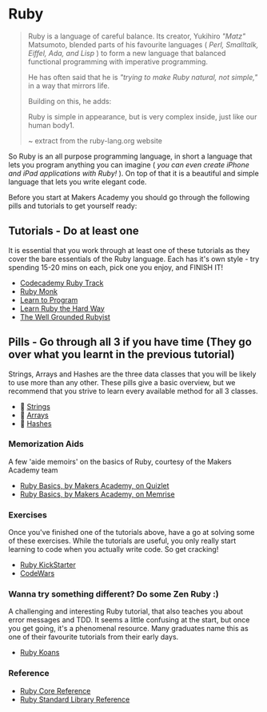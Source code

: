 # Ruby

> Ruby is a language of careful balance. Its creator, Yukihiro _"Matz"_ Matsumoto, blended parts of his favourite languages ( _Perl, Smalltalk, Eiffel, Ada, and Lisp_ ) to form a new language that balanced functional programming with imperative programming.
>
> He has often said that he is _"trying to make Ruby natural, not simple,"_ in a way that mirrors life.
>
> Building on this, he adds:
>
> Ruby is simple in appearance, but is very complex inside, just like our human body1.
>
> ~ extract from the ruby-lang.org website

So Ruby is an all purpose programming language, in short a language that lets you program anything you can imagine ( _you can even create iPhone and iPad applications with Ruby!_ ). On top of that it is a beautiful and simple language that lets you write elegant code.

Before you start at Makers Academy you should go through the following pills and tutorials to get yourself ready:

## Tutorials - Do at least one

It is essential that you work through at least one of these tutorials as they cover the bare essentials of the Ruby language. Each has it's own style - try spending 15-20 mins on each, pick one you enjoy, and FINISH IT!

- [Codecademy Ruby Track](http://www.codecademy.com/tracks/ruby)
- [Ruby Monk](https://rubymonk.com)
- [Learn to Program](https://pine.fm/LearnToProgram/)
- [Learn Ruby the Hard Way](http://ruby.learncodethehardway.org/book/)
- [The Well Grounded Rubyist](http://pingo.edu.vn/wp-content/uploads/2014/07/The-Well-Grounded-Rubyist.pdf)

## Pills - Go through all 3 if you have time (They go over what you learnt in the previous tutorial)

Strings, Arrays and Hashes are the three data classes that you will be likely to use more than any other. These pills give a basic overview, but we recommend that you strive to learn every available method for all 3 classes.

- :pill: [Strings](/pills/strings.md)
- :pill: [Arrays](/pills/arrays.md) 
- :pill: [Hashes](/pills/hashes.md) 

### Memorization Aids

A few 'aide memoirs' on the basics of Ruby, courtesy of the Makers Academy team

- [Ruby Basics, by Makers Academy, on Quizlet](http://quizlet.com/join/VctmNbYus)
- [Ruby Basics, by Makers Academy, on Memrise](http://www.memrise.com/course/357359/ruby-by-makers-academy/)

### Exercises

Once you've finished one of the tutorials above, have a go at solving some of these exercises. While the tutorials are useful, you only really start learning to code when you actually write code. So get cracking!

- [Ruby KickStarter](https://github.com/JoshCheek/ruby-kickstart)
- [CodeWars](http://www.codewars.com/)

### Wanna try something different? Do some Zen Ruby :)

A challenging and interesting Ruby tutorial, that also teaches you about error messages and TDD. It seems a little confusing at the start, but once you get going, it's a phenomenal resource. Many graduates name this as one of their favourite tutorials from their early days.

- [Ruby Koans](http://rubykoans.com)

### Reference

- [Ruby Core Reference](http://www.ruby-doc.org/core-2.1.2/)
- [Ruby Standard Library Reference](http://www.ruby-doc.org/stdlib-2.1.2/)
